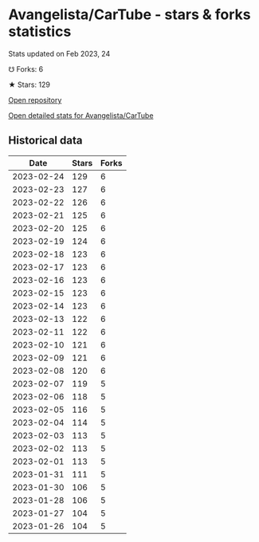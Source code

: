 # Avangelista/CarTube - stars & forks statistics

Stats updated on Feb 2023, 24

☋ Forks: 6

★ Stars: 129

[Open repository](https://github.com/Avangelista/CarTube)

[Open detailed stats for Avangelista/CarTube](https://reviewgithub.com/rep/Avangelista/CarTube)

## Historical data
| Date | Stars | Forks |
|------|-------|-------|
| 2023-02-24 | 129 | 6 | 
| 2023-02-23 | 127 | 6 | 
| 2023-02-22 | 126 | 6 | 
| 2023-02-21 | 125 | 6 | 
| 2023-02-20 | 125 | 6 | 
| 2023-02-19 | 124 | 6 | 
| 2023-02-18 | 123 | 6 | 
| 2023-02-17 | 123 | 6 | 
| 2023-02-16 | 123 | 6 | 
| 2023-02-15 | 123 | 6 | 
| 2023-02-14 | 123 | 6 | 
| 2023-02-13 | 122 | 6 | 
| 2023-02-11 | 122 | 6 | 
| 2023-02-10 | 121 | 6 | 
| 2023-02-09 | 121 | 6 | 
| 2023-02-08 | 120 | 6 | 
| 2023-02-07 | 119 | 5 | 
| 2023-02-06 | 118 | 5 | 
| 2023-02-05 | 116 | 5 | 
| 2023-02-04 | 114 | 5 | 
| 2023-02-03 | 113 | 5 | 
| 2023-02-02 | 113 | 5 | 
| 2023-02-01 | 113 | 5 | 
| 2023-01-31 | 111 | 5 | 
| 2023-01-30 | 106 | 5 | 
| 2023-01-28 | 106 | 5 | 
| 2023-01-27 | 104 | 5 | 
| 2023-01-26 | 104 | 5 | 

